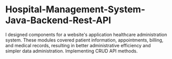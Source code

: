 # Hospital-Management-System-Java-Backend-Rest-API
  I designed components for a website's application healthcare administration system. These modules covered patient information, appointments, billing, and medical records, resulting in better administrative efficiency and simpler data administration. Implementing CRUD API methods. 
